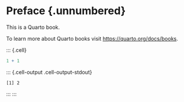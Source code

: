 # Preface {.unnumbered}

This is a Quarto book.

To learn more about Quarto books visit <https://quarto.org/docs/books>.


::: {.cell}

```{.r .cell-code}
1 + 1
```

::: {.cell-output .cell-output-stdout}
```
[1] 2
```
:::
:::
